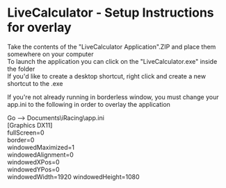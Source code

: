 # LiveCalculator - Setup Instructions for overlay
  
Take the contents of the "LiveCalculator Application".ZIP and place them somewhere on your computer  
To launch the application you can click on the "LiveCalculator.exe" inside the folder  
If you'd like to create a desktop shortcut, right click and create a new shortcut to the .exe  
  
If you're not already running in borderless window, you must change your app.ini to the following in order to overlay the application
  
Go --> Documents\iRacing\app.ini  
[Graphics DX11]  
fullScreen=0  
border=0  
windowedMaximized=1  
windowedAlignment=0  
windowedXPos=0  
windowedYPos=0  
windowedWidth=1920 
windowedHeight=1080  
